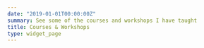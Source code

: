 ```yaml
---
date: "2019-01-01T00:00:00Z"
summary: See some of the courses and workshops I have taught
title: Courses & Workshops
type: widget_page
---
```

